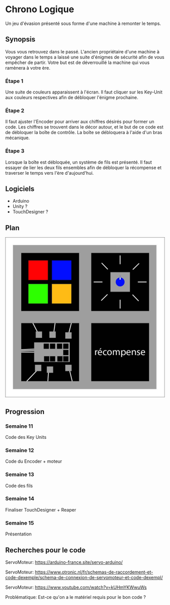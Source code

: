 # Chrono Logique

Un jeu d'évasion présenté sous forme d'une machine à remonter le temps.

## Synopsis

Vous vous retrouvez dans le passé. L'ancien propriétaire d'une machine à voyager dans le temps a laissé une suite d'énigmes de sécurité afin de vous empêcher de partir. Votre but est de déverrouillé la machine qui vous ramènera à votre ère.

### Étape 1

Une suite de couleurs apparaissent à l'écran. Il faut cliquer sur les Key-Unit aux couleurs respectives afin de débloquer l'énigme prochaine.

### Étape 2

Il faut ajuster l'Encoder pour arriver aux chiffres désirés pour former un code. Les chiffres se trouvent dans le décor autour, et le but de ce code est de débloquer la boîte de contrôle. La boîte se débloquera à l'aide d'un bras mécanique.

### Étape 3

Lorsque la boîte est débloquée, un système de fils est présenté. Il faut essayer de lier les deux fils ensembles afin de débloquer la récompense et traverser le temps vers l'ère d'aujourd'hui.

## Logiciels

- Arduino
- Unity ?
- TouchDesigner ?

## Plan

![Plan du projet](images/tmp_18672662-a79e-4c08-b2f1-3421fb0069fc.jpg)

## Progression

### Semaine 11

Code des Key Units

### Semaine 12

Code du Encoder + moteur

### Semaine 13

Code des fils

### Semaine 14

Finaliser TouchDesigner + Reaper

### Semaine 15

Présentation

## Recherches pour le code


ServoMoteur: https://arduino-france.site/servo-arduino/

ServoMoteur: https://www.otronic.nl/fr/schemas-de-raccordement-et-code-dexemple/schema-de-connexion-de-servomoteur-et-code-dexempl/

ServoMoteur: https://www.youtube.com/watch?v=kUHmYKWwuWs

Problématique: Est-ce qu'on a le matériel requis pour le bon code ?
